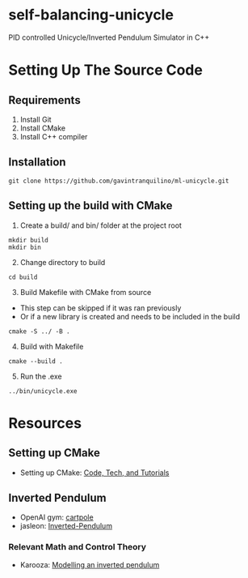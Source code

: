 # self-balancing-unicycle
PID controlled Unicycle/Inverted Pendulum Simulator in C++

# Setting Up The Source Code
## Requirements
1. Install Git
2. Install CMake
3. Install C++ compiler

## Installation
```
git clone https://github.com/gavintranquilino/ml-unicycle.git
```

## Setting up the build with CMake
1. Create a build/ and bin/ folder at the project root
```
mkdir build 
mkdir bin
```

2. Change directory to build 
```
cd build
```

3. Build Makefile with CMake from source
- This step can be skipped if it was ran previously
- Or if a new library is created and needs to be included in the build
```
cmake -S ../ -B .
```

4. Build with Makefile
```
cmake --build .
```

5. Run the .exe
```
../bin/unicycle.exe
```

# Resources

## Setting up CMake
- Setting up CMake: [Code, Tech, and Tutorials](https://www.youtube.com/watch?v=nlKcXPUJGwA&list=PLalVdRk2RC6o5GHu618ARWh0VO0bFlif4&index=2)

## Inverted Pendulum
- OpenAI gym: [cartpole](https://www.gymlibrary.dev/environments/classic_control/cart_pole/)
- jasleon: [Inverted-Pendulum](https://github.com/jasleon/Inverted-Pendulum)

### Relevant Math and Control Theory
- Karooza: [Modelling an inverted pendulum](https://karooza.net/modelling-an-inverted-pendulum)

